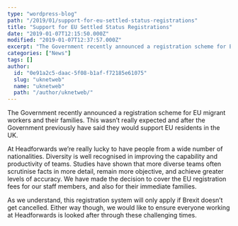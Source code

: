 ```yaml
---
type: "wordpress-blog"
path: "/2019/01/support-for-eu-settled-status-registrations"
title: "Support for EU Settled Status Registrations"
date: "2019-01-07T12:15:50.000Z"
modified: "2019-01-07T12:37:57.000Z"
excerpt: "The Government recently announced a registration scheme for EU migrant workers and their families. This wasn’t really expected and after the Government previously have said they would support EU residents in the UK. At Headforwards we’re really lucky to have people from a wide number of nationalities. Diversity is well recognised in improving the capability …"
categories: ["News"]
tags: []
author:
  id: "0e91a2c5-daac-5f08-b1af-f72185e61075"
  slug: "uknetweb"
  name: "uknetweb"
  path: "/author/uknetweb/"
---
```

The Government recently announced a registration scheme for EU migrant workers and their families. This wasn’t really expected and after the Government previously have said they would support EU residents in the UK.

At Headforwards we’re really lucky to have people from a wide number of nationalities. Diversity is well recognised in improving the capability and productivity of teams. Studies have shown that more diverse teams often scrutinise facts in more detail, remain more objective, and achieve greater levels of accuracy. We have made the decision to cover the EU registration fees for our staff members, and also for their immediate families.

As we understand, this registration system will only apply if Brexit doesn’t get cancelled. Either way though, we would like to ensure everyone working at Headforwards is looked after through these challenging times.
